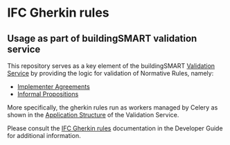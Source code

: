 # IFC Gherkin rules

## Usage as part of buildingSMART validation service

This repository serves as a key element of the buildingSMART [Validation Service](https://technical.buildingsmart.org/services/validation-service/)
by providing the logic for validation of Normative Rules, namely:

- [Implementer Agreements](https://buildingsmart.github.io/validate/user/index.html#implementer-agreements)
- [Informal Propositions](https://buildingsmart.github.io/validate/user/index.html#informal-propositions)

More specifically, the gherkin rules run as workers managed by Celery as shown in the 
[Application Structure](https://buildingsmart.github.io/validate/dev/index.html#application-structure)
of the Validation Service.

Please consult the [IFC Gherkin rules](https://buildingsmart.github.io/validate/dev/index.html#ifc-gherkin-rules) documentation in the Developer Guide for additional information.
